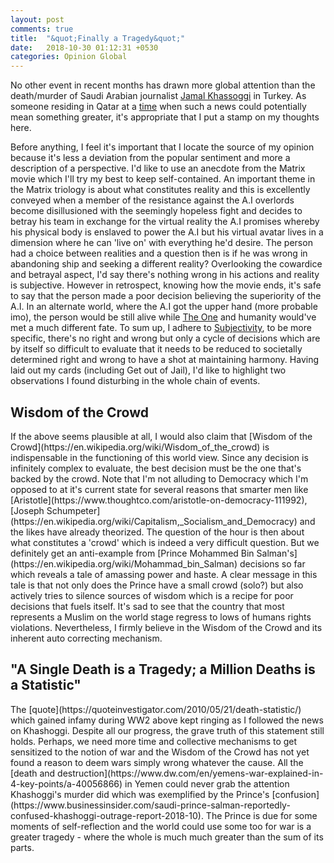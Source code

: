 ```yaml
---
layout: post
comments: true
title:  "&quot;Finally a Tragedy&quot;"
date:   2018-10-30 01:12:31 +0530
categories: Opinion Global 
---
```

No other event in recent months has drawn more global attention than the death/murder of Saudi Arabian journalist [Jamal Khassoggi](https://en.wikipedia.org/wiki/Jamal_Khashoggi) in Turkey. As someone residing in Qatar at a [time](https://en.wikipedia.org/wiki/2017%E2%80%9318_Qatar_diplomatic_crisis) when such a news could potentially mean something greater, it's appropriate that I put a stamp on my thoughts here. 

Before anything, I feel it's important that I locate the source of my opinion because it's less a deviation from the popular sentiment and more a description of a perspective. I'd like to use an anecdote from the Matrix movie which I'll try my best to keep self-contained. An important theme in the Matrix triology is about what constitutes reality and this is excellently conveyed when a member of the resistance against the A.I overlords become disillusioned with the seemingly hopeless fight and decides to betray his team in exchange for the virtual reality the A.I promises whereby his physical body is enslaved to power the A.I but his virtual avatar lives in a dimension where he can 'live on' with everything he'd desire. The person had a choice between realities and a question then is if he was wrong in abandoning ship and seeking a different reality? Overlooking the cowardice and betrayal aspect, I'd say there's nothing wrong in his actions and reality is subjective. However in retrospect, knowing how the movie ends, it's safe to say that the person made a poor decision believing the superiority of the A.I. In an alternate world, where the A.I got the upper hand (more probable imo), the person would be still alive while [The One](https://en.wikipedia.org/wiki/Neo_(The_Matrix)) and humanity would've met a much different fate. To sum up, I adhere to [Subjectivity](https://en.wikipedia.org/wiki/Subjectivity), to be more  specific, there's no right and wrong but only a cycle of decisions which are by itself so difficult to evaluate that it needs to be reduced to societally determined right and wrong to have a shot at maintaining harmony. Having laid out my cards (including Get out of Jail), I'd like to highlight two observations I found disturbing in the whole chain of events.

<h2>Wisdom of the Crowd</h2>
If the above seems plausible at all, I would also claim that [Wisdom of the Crowd](https://en.wikipedia.org/wiki/Wisdom_of_the_crowd) is indispensable in the functioning of this world view. Since any decision is infinitely complex to evaluate, the best decision must be the one that's backed by the crowd. Note that I'm not alluding to Democracy which I'm opposed to at it's current state for several reasons that smarter men like [Aristotle](https://www.thoughtco.com/aristotle-on-democracy-111992), [Joseph Schumpeter](https://en.wikipedia.org/wiki/Capitalism,_Socialism_and_Democracy) and the likes have already theorized. The question of the hour is then about what constitutes a 'crowd' which is indeed a very difficult question. But we definitely get an anti-example from [Prince Mohammed Bin Salman's](https://en.wikipedia.org/wiki/Mohammad_bin_Salman) decisions so far which reveals a tale of amassing power and haste. A clear message in this tale is that not only does the Prince have a small crowd (solo?) but also actively tries to silence sources of wisdom which is a recipe for poor decisions that fuels itself. It's sad to see that the country that most represents a Muslim on the world stage regress to lows of humans rights violations. Nevertheless, I firmly believe in the Wisdom of the Crowd and its inherent auto correcting mechanism.    

<h2>"A Single Death is a Tragedy; a Million Deaths is a Statistic"</h2>
The [quote](https://quoteinvestigator.com/2010/05/21/death-statistic/) which gained infamy during WW2 above kept ringing as I followed the news on Khashoggi. Despite all our progress, the grave truth of this statement still holds. Perhaps, we need more time and collective mechanisms to get sensitized to the notion of war and the Wisdom of the Crowd has not yet found a reason to deem wars simply wrong whatever the cause. All the [death and destruction](https://www.dw.com/en/yemens-war-explained-in-4-key-points/a-40056866) in Yemen could never grab the attention Khashoggi's murder did which was exemplified by the Prince's [confusion](https://www.businessinsider.com/saudi-prince-salman-reportedly-confused-khashoggi-outrage-report-2018-10). The Prince is due for some moments of self-reflection and the world could use some too for war is a greater tragedy - where the whole is much much greater than the sum of its parts. 


